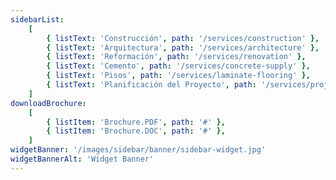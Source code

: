 ```yaml
---
sidebarList:
    [
        { listText: 'Construcción', path: '/services/construction' },
        { listText: 'Arquitectura', path: '/services/architecture' },
        { listText: 'Reformación', path: '/services/renovation' },
        { listText: 'Cemento', path: '/services/concrete-supply' },
        { listText: 'Pisos', path: '/services/laminate-flooring' },
        { listText: 'Planificación del Proyecto', path: '/services/project-planning' },
    ]
downloadBrochure:
    [
        { listItem: 'Brochure.PDF', path: '#' },
        { listItem: 'Brochure.DOC', path: '#' },
    ]
widgetBanner: '/images/sidebar/banner/sidebar-widget.jpg'
widgetBannerAlt: 'Widget Banner'
---
```

